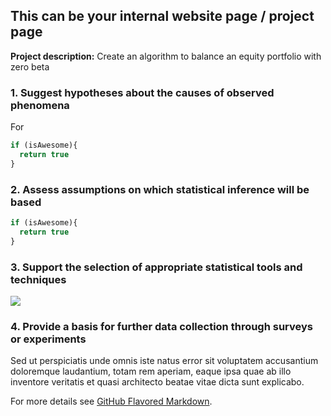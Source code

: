 ## This can be your internal website page / project page

**Project description:** Create an algorithm to balance an equity portfolio with zero beta

### 1. Suggest hypotheses about the causes of observed phenomena

For

```javascript
if (isAwesome){
  return true
}
```

### 2. Assess assumptions on which statistical inference will be based

```javascript
if (isAwesome){
  return true 
}
```

### 3. Support the selection of appropriate statistical tools and techniques

<img src="images/dummy_thumbnail.jpg?raw=true"/>

### 4. Provide a basis for further data collection through surveys or experiments

Sed ut perspiciatis unde omnis iste natus error sit voluptatem accusantium doloremque laudantium, totam rem aperiam, eaque ipsa quae ab illo inventore veritatis et quasi architecto beatae vitae dicta sunt explicabo. 

For more details see [GitHub Flavored Markdown](https://guides.github.com/features/mastering-markdown/).
